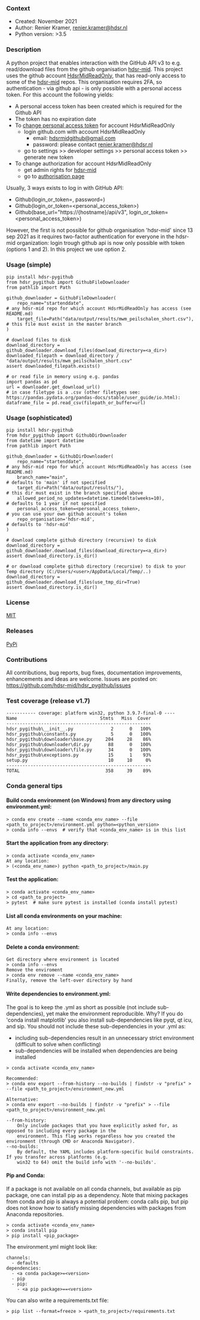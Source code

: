 ### Context
* Created: November 2021
* Author: Renier Kramer, renier.kramer@hdsr.nl
* Python version: >3.5

### Description
A python project that enables interaction with the GitHub API v3 to e.g. read/download files from the 
github organisation [hdsr-mid]. This project uses the github account [HdsrMidReadOnly], that has read-only access 
to some of the [hdsr-mid] repos. This organisation requires 2FA, so authentication - via github api - is only 
possible with a personal access token. For this account the following yields:
- A personal access token has been created which is required for the Github API
- The token has no expiration date
- To [change personal access token] for account HdsrMidReadOnly 
    - login github.com with account HdsrMidReadOnly
        - email: hdsrmidgithub@gmail.com
        - password: please contact renier.kramer@hdsr.nl
    - go to settings >> developer settings >> personal access token >> generate new token
-  To change authorization for account HdsrMidReadOnly
   - get admin rights for [hdsr-mid]
   - go to [authorisation page]

Usually, 3 ways exists to log in with GitHub API:
- Github(login_or_token=<user>, password=<pass>)
- Github(login_or_token=<personal_access_token>)
- Github(base_url="https://{hostname}/api/v3", login_or_token=<personal_access_token>)

However, the first is not possible for github organisation 'hdsr-mid' since 13 sep 2021 as it requires
two-factor authentication for everyone in the hdsr-mid organization: login trough github api is now only possible
with token (options 1 and 2). In this project we use option 2.

### Usage (simple)
```
pip install hdsr-pygithub
from hdsr_pygithub import GithubFileDownloader
from pathlib import Path

github_downloader = GithubFileDownloader(
    repo_name="startenddate",                                               # any hdsr-mid repo for which account HdsrMidReadOnly has access (see README.md)
    target_file=Path("data/output/results/mwm_peilschalen_short.csv"),      # this file must exist in the master branch
)

# download files to disk
download_directory = github_downloader.download_files(download_directory=<a_dir>)
downloaded_filepath = download_directory / "data/output/results/mwm_peilschalen_short.csv"
assert downloaded_filepath.exists()

# or read file in memory using e.g. pandas
import pandas as pd
url = downloader.get_download_url()
# in case filetype is a .csv (other filetypes see: https://pandas.pydata.org/pandas-docs/stable/user_guide/io.html):
dataframe_file = pd.read_csv(filepath_or_buffer=url)
```

### Usage (sophisticated)
```
pip install hdsr-pygithub
from hdsr_pygithub import GithubDirDownloader
from datetime import datetime
from pathlib import Path

github_downloader = GithubDirDownloader(
    repo_name="startenddate",                                               # any hdsr-mid repo for which account HdsrMidReadOnly has access (see README.md)
    branch_name="main",                                                     # defaults to 'main' if not specified                                                                        
    target_dir=Path("data/output/results/"),                                # this dir must exist in the branch specified above
    allowed_period_no_updates=datetime.timedelta(weeks=10),                 # defaults to 1 year if not specified 
    personal_access_token=<personal_access_token>,                          # you can use your own github account's token
    repo_organisation='hdsr-mid',                                           # defaults to 'hdsr-mid'
)

# download complete github directory (recursive) to disk
download_directory = github_downloader.download_files(download_directory=<a_dir>)
assert download_directory.is_dir()

# or download complete github directory (recursive) to disk to your Temp directory (C:/Users/<user>/AppData/Local/Temp/..)
download_directory = github_downloader.download_files(use_tmp_dir=True)
assert download_directory.is_dir()
```

### License 
[MIT][mit]

### Releases
[PyPi][pypi]

### Contributions
All contributions, bug reports, bug fixes, documentation improvements, enhancements and ideas are welcome.
Issues are posted on: https://github.com/hdsr-mid/hdsr_pygithub/issues

[HdsrMidReadOnly]: https://github.com/HdsrMidReadOnly
[change personal access token]: https://docs.github.com/en/authentication/keeping-your-account-and-data-secure/creating-a-personal-access-token
[authorisation page]: https://github.com/orgs/hdsr-mid/people/HdsrMidReadOnly
[hdsr-mid]: [https://github.com/hdr-mid]
[pypi]: https://pypi.org/project/hdsr_pygithub
[mit]: https://github.com/hdsr-mid/hdsr_pygithub/blob/main/LICENSE.txt

### Test coverage (release v1.7)
```
----------- coverage: platform win32, python 3.9.7-final-0 ----
Name                               Stmts   Miss  Cover
------------------------------------------------------
hdsr_pygithub\__init__.py              2      0   100%
hdsr_pygithub\constants.py             5      0   100%
hdsr_pygithub\downloader\base.py     204     28    86%
hdsr_pygithub\downloader\dir.py       88      0   100%
hdsr_pygithub\downloader\file.py      34      0   100%
hdsr_pygithub\exceptions.py           15      1    93%
setup.py                              10     10     0%
------------------------------------------------------
TOTAL                                358     39    89%
```
### Conda general tips
#### Build conda environment (on Windows) from any directory using environment.yml:
```
> conda env create --name <conda_env_name> --file <path_to_project>/environment.yml python=<python_version>
> conda info --envs  # verify that <conda_env_name> is in this list 
```
#### Start the application from any directory:
```
> conda activate <conda_env_name>
At any location:
> (<conda_env_name>) python <path_to_project>/main.py
```
#### Test the application:
```
> conda activate <conda_env_name>
> cd <path_to_project>
> pytest  # make sure pytest is installed (conda install pytest)
```
#### List all conda environments on your machine:
```
At any location:
> conda info --envs
```
#### Delete a conda environment:
```
Get directory where environment is located 
> conda info --envs
Remove the enviroment
> conda env remove --name <conda_env_name>
Finally, remove the left-over directory by hand
```
#### Write dependencies to environment.yml:
The goal is to keep the .yml as short as possible (not include sub-dependencies), yet make the environment 
reproducible. Why? If you do 'conda install matplotlib' you also install sub-dependencies like pyqt, qt 
icu, and sip. You should not include these sub-dependencies in your .yml as:
- including sub-dependencies result in an unnecessary strict environment (difficult to solve when conflicting)
- sub-dependencies will be installed when dependencies are being installed
```
> conda activate <conda_env_name>

Recommended:
> conda env export --from-history --no-builds | findstr -v "prefix" > --file <path_to_project>/environment_new.yml   

Alternative:
> conda env export --no-builds | findstr -v "prefix" > --file <path_to_project>/environment_new.yml 

--from-history: 
    Only include packages that you have explicitly asked for, as opposed to including every package in the 
    environment. This flag works regardless how you created the environment (through CMD or Anaconda Navigator).
--no-builds:
    By default, the YAML includes platform-specific build constraints. If you transfer across platforms (e.g. 
    win32 to 64) omit the build info with '--no-builds'.
```
#### Pip and Conda:
If a package is not available on all conda channels, but available as pip package, one can install pip as a dependency.
Note that mixing packages from conda and pip is always a potential problem: conda calls pip, but pip does not know 
how to satisfy missing dependencies with packages from Anaconda repositories. 
```
> conda activate <conda_env_name>
> conda install pip
> pip install <pip_package>
```
The environment.yml might look like:
```
channels:
  - defaults
dependencies:
  - <a conda package>=<version>
  - pip
  - pip:
    - <a pip package>==<version>
```
You can also write a requirements.txt file:
```
> pip list --format=freeze > <path_to_project>/requirements.txt
```
